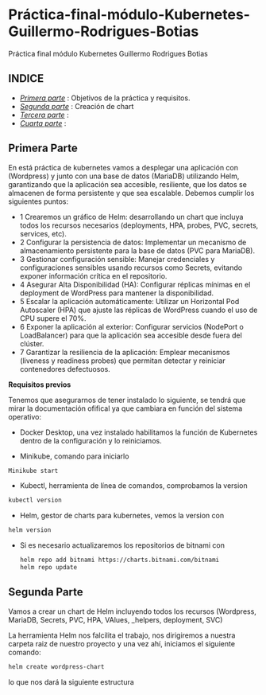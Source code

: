 # Práctica-final-módulo-Kubernetes-Guillermo-Rodrigues-Botias
Práctica final módulo Kubernetes Guillermo Rodrigues Botias

## INDICE

* [*Primera parte*](#primera-parte) : Objetivos de la práctica y requisitos.
* [*Segunda parte*](#segunda-parte) : Creación de chart
* [*Tercera parte*](#tercera-parte) :
* [*Cuarta parte*](#cuarta-parte) :


## Primera Parte

En está práctica de kubernetes vamos a desplegar una aplicación con (Wordpress) y junto con una base de datos (MariaDB) utilizando Helm, garantizando que la aplicación sea accesible, resiliente, que los datos se almacenen de forma persistente y que sea escalable. 
Debemos cumplir los siguientes puntos:

* 1 Crearemos un gráfico de Helm: desarrollando un chart que incluya todos los recursos necesarios (deployments, HPA, probes, PVC, secrets, services, etc).
* 2 Configurar la persistencia de datos: Implementar un mecanismo de almacenamiento persistente para la base de datos (PVC para MariaDB).
* 3 Gestionar configuración sensible: Manejar credenciales y configuraciones sensibles usando recursos como Secrets, evitando exponer información crítica en el repositorio.
* 4 Asegurar Alta Disponibilidad (HA): Configurar réplicas mínimas en el deployment de WordPress para mantener la disponibilidad.
* 5 Escalar la aplicación automáticamente: Utilizar un Horizontal Pod Autoscaler (HPA) que ajuste las réplicas de WordPress cuando el uso de CPU supere el 70%.
* 6 Exponer la aplicación al exterior: Configurar servicios (NodePort o LoadBalancer) para que la aplicación sea accesible desde fuera del clúster.
* 7 Garantizar la resiliencia de la aplicación: Emplear mecanismos (liveness y readiness probes) que permitan detectar y reiniciar contenedores defectuosos.

**Requisitos previos**

Tenemos que asegurarnos de tener instalado lo siguiente, se tendrá que mirar la documentación ofifical ya que cambiara en función del sistema operativo:

* Docker Desktop, una vez instalado habilitamos la función de Kubernetes dentro de la configuración y lo reiniciamos.

* Minikube, comando para iniciarlo
 
```bash
Minikube start 
```
* Kubectl, herramienta de línea de comandos, comprobamos la version

```bash
kubectl version
```
* Helm, gestor de charts para kubernetes, vemos la version con
```bash
helm version
```
* Si es necesario actualizaremos los repositorios de bitnami con

  ```bash
  helm repo add bitnami https://charts.bitnami.com/bitnami
  helm repo update
  ```

## Segunda Parte

Vamos a crear un chart de Helm incluyendo todos los recursos (Wordpress, MariaDB, Secrets, PVC, HPA, VAlues, _helpers, deployment, SVC)

La herramienta Helm nos falcilita el trabajo, nos dirigiremos a nuestra carpeta raiz de nuestro proyecto y una vez ahí, iniciamos el siguiente comando:

```bash
helm create wordpress-chart
```
lo que nos dará la siguiente estructura 
